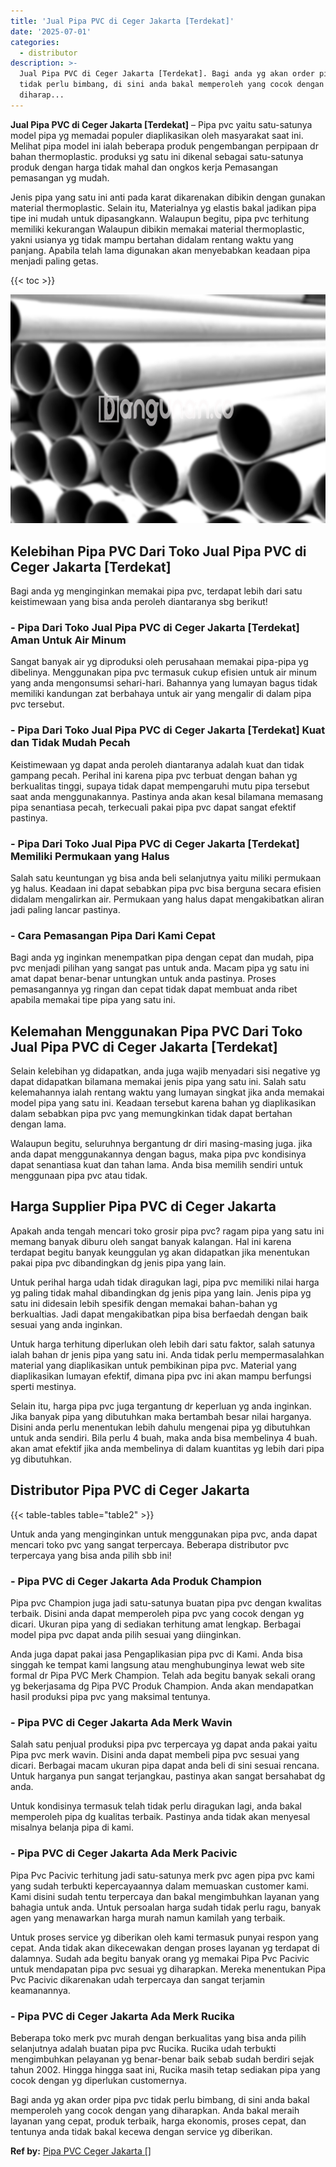 ```yaml
---
title: 'Jual Pipa PVC di Ceger Jakarta [Terdekat]'
date: '2025-07-01'
categories:
  - distributor
description: >-
  Jual Pipa PVC di Ceger Jakarta [Terdekat]. Bagi anda yg akan order pipa pvc
  tidak perlu bimbang, di sini anda bakal memperoleh yang cocok dengan yang
  diharap...
---
```


**Jual Pipa PVC di Ceger Jakarta \[Terdekat\]** – Pipa pvc yaitu satu-satunya model pipa yg memadai populer diaplikasikan oleh masyarakat saat ini. Melihat pipa model ini ialah beberapa produk pengembangan perpipaan dr bahan thermoplastic. produksi yg satu ini dikenal sebagai satu-satunya produk dengan harga tidak mahal dan ongkos kerja Pemasangan pemasangan yg mudah.

Jenis pipa yang satu ini anti pada karat dikarenakan dibikin dengan gunakan material thermoplastic. Selain itu, Materialnya yg elastis bakal jadikan pipa tipe ini mudah untuk dipasangkann. Walaupun begitu, pipa pvc terhitung memiliki kekurangan Walaupun dibikin memakai material thermoplastic, yakni usianya yg tidak mampu bertahan didalam rentang waktu yang panjang. Apabila telah lama digunakan akan menyebabkan keadaan pipa menjadi paling getas.

{{< toc >}}

![Jual Pipa PVC di Ceger Jakarta [Terdekat]](/images/jaul-pipa-pvc-54.png)

## Kelebihan Pipa PVC Dari Toko Jual Pipa PVC di Ceger Jakarta \[Terdekat\]

Bagi anda yg menginginkan memakai pipa pvc, terdapat lebih dari satu keistimewaan yang bisa anda peroleh diantaranya sbg berikut!

### \- Pipa Dari Toko Jual Pipa PVC di Ceger Jakarta \[Terdekat\] Aman Untuk Air Minum

Sangat banyak air yg diproduksi oleh perusahaan memakai pipa-pipa yg dibelinya. Menggunakan pipa pvc termasuk cukup efisien untuk air minum yang anda mengonsumsi sehari-hari. Bahannya yang lumayan bagus tidak memiliki kandungan zat berbahaya untuk air yang mengalir di dalam pipa pvc tersebut.

### \- Pipa Dari Toko Jual Pipa PVC di Ceger Jakarta \[Terdekat\] Kuat dan Tidak Mudah Pecah

Keistimewaan yg dapat anda peroleh diantaranya adalah kuat dan tidak gampang pecah. Perihal ini karena pipa pvc terbuat dengan bahan yg berkualitas tinggi, supaya tidak dapat mempengaruhi mutu pipa tersebut saat anda menggunakannya. Pastinya anda akan kesal bilamana memasang pipa senantiasa pecah, terkecuali pakai pipa pvc dapat sangat efektif pastinya.

### \- Pipa Dari Toko Jual Pipa PVC di Ceger Jakarta \[Terdekat\] Memiliki Permukaan yang Halus

Salah satu keuntungan yg bisa anda beli selanjutnya yaitu miliki permukaan yg halus. Keadaan ini dapat sebabkan pipa pvc bisa berguna secara efisien didalam mengalirkan air. Permukaan yang halus dapat mengakibatkan aliran jadi paling lancar pastinya.

### \- Cara Pemasangan Pipa Dari Kami Cepat

Bagi anda yg inginkan menempatkan pipa dengan cepat dan mudah, pipa pvc menjadi pilihan yang sangat pas untuk anda. Macam pipa yg satu ini amat dapat benar-benar untungkan untuk anda pastinya. Proses pemasangannya yg ringan dan cepat tidak dapat membuat anda ribet apabila memakai tipe pipa yang satu ini.

## Kelemahan Menggunakan Pipa PVC Dari Toko Jual Pipa PVC di Ceger Jakarta \[Terdekat\]

Selain kelebihan yg didapatkan, anda juga wajib menyadari sisi negative yg dapat didapatkan bilamana memakai jenis pipa yang satu ini. Salah satu kelemahannya ialah rentang waktu yang lumayan singkat jika anda memakai model pipa yang satu ini. Keadaan tersebut karena bahan yg diaplikasikan dalam sebabkan pipa pvc yang memungkinkan tidak dapat bertahan dengan lama.

Walaupun begitu, seluruhnya bergantung dr diri masing-masing juga. jika anda dapat menggunakannya dengan bagus, maka pipa pvc kondisinya dapat senantiasa kuat dan tahan lama. Anda bisa memilih sendiri untuk menggunaan pipa pvc atau tidak.

## Harga Supplier Pipa PVC di Ceger Jakarta

Apakah anda tengah mencari toko grosir pipa pvc? ragam pipa yang satu ini memang banyak diburu oleh sangat banyak kalangan. Hal ini karena terdapat begitu banyak keunggulan yg akan didapatkan jika menentukan pakai pipa pvc dibandingkan dg jenis pipa yang lain.

Untuk perihal harga udah tidak diragukan lagi, pipa pvc memiliki nilai harga yg paling tidak mahal dibandingkan dg jenis pipa yang lain. Jenis pipa yg satu ini didesain lebih spesifik dengan memakai bahan-bahan yg berkualtias. Jadi dapat mengakibatkan pipa bisa berfaedah dengan baik sesuai yang anda inginkan.

Untuk harga terhitung diperlukan oleh lebih dari satu faktor, salah satunya ialah bahan dr jenis pipa yang satu ini. Anda tidak perlu mempermasalahkan material yang diaplikasikan untuk pembikinan pipa pvc. Material yang diaplikasikan lumayan efektif, dimana pipa pvc ini akan mampu berfungsi sperti mestinya.

Selain itu, harga pipa pvc juga tergantung dr keperluan yg anda inginkan. Jika banyak pipa yang dibutuhkan maka bertambah besar nilai harganya. Disini anda perlu menentukan lebih dahulu mengenai pipa yg dibutuhkan untuk anda sendiri. Bila perlu 4 buah, maka anda bisa membelinya 4 buah. akan amat efektif jika anda membelinya di dalam kuantitas yg lebih dari pipa yg dibutuhkan.

## Distributor Pipa PVC di Ceger Jakarta

{{< table-tables table="table2" >}}

Untuk anda yang menginginkan untuk menggunakan pipa pvc, anda dapat mencari toko pvc yang sangat terpercaya. Beberapa distributor pvc terpercaya yang bisa anda pilih sbb ini!

### \- Pipa PVC di Ceger Jakarta Ada Produk Champion

Pipa pvc Champion juga jadi satu-satunya buatan pipa pvc dengan kwalitas terbaik. Disini anda dapat memperoleh pipa pvc yang cocok dengan yg dicari. Ukuran pipa yang di sediakan terhitung amat lengkap. Berbagai model pipa pvc dapat anda pilih sesuai yang diinginkan.

Anda juga dapat pakai jasa Pengaplikasian pipa pvc di Kami. Anda bisa singgah ke tempat kami langsung atau menghubunginya lewat web site formal dr Pipa PVC Merk Champion. Telah ada begitu banyak sekali orang yg bekerjasama dg Pipa PVC Produk Champion. Anda akan mendapatkan hasil produksi pipa pvc yang maksimal tentunya.

### \- Pipa PVC di Ceger Jakarta Ada Merk Wavin

Salah satu penjual produksi pipa pvc terpercaya yg dapat anda pakai yaitu Pipa pvc merk wavin. Disini anda dapat membeli pipa pvc sesuai yang dicari. Berbagai macam ukuran pipa dapat anda beli di sini sesuai rencana. Untuk harganya pun sangat terjangkau, pastinya akan sangat bersahabat dg anda.

Untuk kondisinya termasuk telah tidak perlu diragukan lagi, anda bakal memperoleh pipa dg kualitas terbaik. Pastinya anda tidak akan menyesal misalnya belanja pipa di kami.

### \- Pipa PVC di Ceger Jakarta Ada Merk Pacivic

Pipa Pvc Pacivic terhitung jadi satu-satunya merk pvc agen pipa pvc kami yang sudah terbukti kepercayaannya dalam memuaskan customer kami. Kami disini sudah tentu terpercaya dan bakal mengimbuhkan layanan yang bahagia untuk anda. Untuk persoalan harga sudah tidak perlu ragu, banyak agen yang menawarkan harga murah namun kamilah yang terbaik.

Untuk proses service yg diberikan oleh kami termasuk punyai respon yang cepat. Anda tidak akan dikecewakan dengan proses layanan yg terdapat di dalamnya. Sudah ada begitu banyak orang yg memakai Pipa Pvc Pacivic untuk mendapatan pipa pvc sesuai yg diharapkan. Mereka menentukan Pipa Pvc Pacivic dikarenakan udah terpercaya dan sangat terjamin keamanannya.

### \- Pipa PVC di Ceger Jakarta Ada Merk Rucika

Beberapa toko merk pvc murah dengan berkualitas yang bisa anda pilih selanjutnya adalah buatan pipa pvc Rucika. Rucika udah terbukti mengimbuhkan pelayanan yg benar-benar baik sebab sudah berdiri sejak tahun 2002. Hingga hingga saat ini, Rucika masih tetap sediakan pipa yang cocok dengan yg diperlukan customernya.

Bagi anda yg akan order pipa pvc tidak perlu bimbang, di sini anda bakal memperoleh yang cocok dengan yang diharapkan. Anda bakal meraih layanan yang cepat, produk terbaik, harga ekonomis, proses cepat, dan tentunya anda tidak bakal kecewa dengan service yg diberikan.

**Ref by:** [Pipa PVC Ceger Jakarta []](https://id.wikipedia.org/wiki/Pipa)
